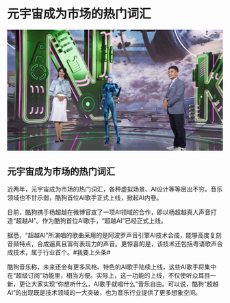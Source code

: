 # 元宇宙成为市场的热门词汇




![](100.jpg)



## 元宇宙成为市场的热门词汇



近两年，元宇宙成为市场的热门词汇，各种虚拟场景、AI设计等等层出不穷。音乐领域也不甘示弱，酷狗首位AI歌手正式上线，掀起AI内卷。

日前，酷狗携手杨超越在微博官宣了一项AI领域的合作，即以杨超越真人声音打造“超越AI”。作为酷狗首位AI歌手，“超越AI”已经正式上线。

据悉，“超越AI”所演唱的歌曲采用的是阿波罗声音引擎AI技术合成，能够高度复刻音频特点，合成逼真且富有表现力的声音。更惊喜的是，该技术还包括粤语歌声合成技术，属于行业首个。#我要上头条#

酷狗音乐称，未来还会有更多风格、特色的AI歌手陆续上线，这些AI歌手将集中在“超级订阅”功能里，相当方便。实际上，这一功能的上线，不仅使听众耳目一新，更让大家实现“你想听什么，AI歌手就唱什么”音乐自由。可以说，酷狗“超越AI”的出现既是技术领域的一大突破，也为音乐行业提供了更多想象空间。
